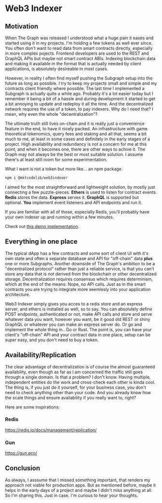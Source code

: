 # Web3 Indexer

## Motivation

When The Graph was released I understood what a huge pain it eases and started using it in my projects. I'm holding a few tokens as well ever since. You often don't want to read data from smart contracts directly, especially in more complex pojects. Frontend developers are used to the REST and GraphQL APIs but maybe not smart contract ABIs. Indexing blockchain data and making it available in the format that is actually needed by client applications, is absolutely desireable in most cases.

However, in reality I often find myself pushing the Subgraph setup into the future as long as possible. I try to keep my projects small and simple and my contracts client friendly where possible. The last time I implemented a Subgraph is actually quite a while ago. Probably it's a lot easier today but I remember it being a bit of a hassle and during development it started to get a bit annoying to update and redeploy it all the time. And the decentralized network requires the use of a token, to pay indexers. Why do I need that? I mean, why even the whole "decentralization"?

The ultimate truth still lives on-chain and it is really just a convenience feature in the end, to have it nicely packed. An infrastructure with game theoretical tokenomics, query fees and staking and all that, seems a bit much to me, at least in some cases and definitely in the early stages of a project. High availability and redundancy is not a concern for me at this point, and when it becomes one, there are other ways to achive it. The Graph may not always be the best or most suitable solution. I assume there's at least still room for some experimentation.

What I want is not a token but more like... an npm package.

```bash
npm i @mktcodelib/web3indexer
```

I aimed for the most straightforward and lightweight solution, by mostly just connecting a few puzzle-pieces. **Ethers** is used to listen for contract events. **Redis** stores the data. **Express** serves it. **GraphQL** is supported but optional. **You** implement event listeners and API endpoints and run it.

If you are familiar with all of those, especially Redis, you'll probably have your own indexer up and running within a few minutes.

Check out [this demo implementation](/demo/server/src/web3indexer/index.ts).

## Everything in one place

The typical dApp has a few contracts and some sort of client UI with it's own state and often a separate database and API for "off-chain" data **plus** one or more Subgraphs. Another downside of The Graph's ambition to be a "decentralized protocol" rather than just a reliable service, is that you can't store any data that is not derived from the blockchain or other decentralized storage. Decentralization requires consensus which requires determinism, which at the end of the means: Nope, no API calls. Just as in the smart contracts you are trying to integrate more seemlesly into your application architecture.

Web3 Indexer simply gives you acces to a redis store and an express server, and ethers is installed as well, so to say. You can absolutely define POST endpoints, authenticated or not, make API calls and store and serve whatever data you want, however you want, be it good old REST or shiny GraphQL or whatever you can make an express server do. Or go and implement the whole thing in.. Go or Rust. The point is, you can have your client's "off-chain" API and your contract data in one place, setup can be super easy, and you don't need to buy a token.

## Availability/Replication

The clear advantage of decentralization is of course the almost guaranteed availability, even though as far as I am concerned the traffic still goes through a single domain. Is that a problem? I don't know. Having multiple, independent entities do the work and cross-check each other is kinda cool. The thing is, if you just do it yourself, for your business case, you don't need to check anything other than your code. And you already know how the scale things and ensure availability if you really want to, right?

Here are some inspirations:

### Redis

https://redis.io/docs/management/replication/

### Gun

https://gun.eco/

## Conclusion

As always, I asssume that I missed something important, that renders my approach not viable for production apps. But as mentioned before, maybe it helps in the early days of a project and maybe I didn't miss anything at all. So I'm sharing this. Just in case. I'm curious to hear your thoughts.